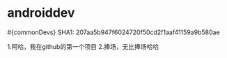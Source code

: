 # androiddev
#{commonDevs}
SHA1: 207aa5b947f6024720f50cd2f1aaf41159a9b580ae


1.阿哈，我在github的第一个项目
2.捧场，无比捧场哈哈

